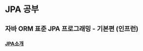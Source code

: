 # JPA 공부

## 자바 ORM 표준 JPA 프로그래밍 - 기본편 (인프런)
### [JPA소개](https://github.com/sksggg123/TIL/blob/master/JPA/jpa_introduce.md)
